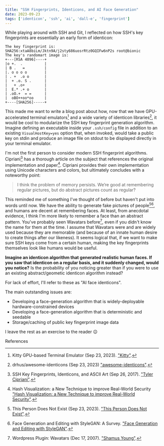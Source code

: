 ```yaml
---
title: "SSH Fingerprints, Identicons, and AI Face Generation"
date: 2023-09-23
tags: ['identicon', 'ssh', 'ai', 'dall-e', 'fingerprint']
---
```


While playing around with SSH and Git, I reflected on how SSH's key fingerprints are essentially an early form of identicon:
```
The key fingerprint is:
SHA256:xtaA8biLm/Jktn9A/j2sty686uosrRtz0GQIFw6nP2s root@bionic
The key's randomart image is:
+---[RSA 4096]----+
|o +.  .          |
| B .   =         |
|. o o o o        |
| . +  .o o       |
|  + .o. S .      |
|   + .o+         |
|  E.* .+ o       |
| .oO.+  = =      |
|  oBO++oo*oo     |
+----[SHA256]-----+
```

This made me want to write a blog post about how, now that we have GPU-accelerated terminal emulators[^1]
and a wide variety of identicon libraries[^2], it would be cool to modularize the SSH key fingerprint generation algorithm.
Imagine defining an executable inside your `.ssh/config` file in addition to an existing `VisualHostKey=yes` option that,
when invoked, would take a public key on stdin and produce an image file on stdout to be displayed directly in your terminal
emulator.

I'm not the first person to consider modern SSH fingerprint algorithms. Cipriani[^3] has a thorough article on the subject that
references the original implementation and paper[^4]. Cipriani provides their own implementation using Unicode characters and
colors, but ultimately concludes with a noteworthy point:
>I think the problem of memory persists.
>We’re good at remembering regular pictures, but do abstract pictures count as regular?

This reminded me of something I've thought of before but haven't put into words until now.
We have the ability to generate fake pictures of people[^5][^6], and humans are decent at remembering faces.
At least, from anecdotal evidence, I think I'm more likely to remember a face than an abstract pattern.
You've probably seen Wavatars before[^7], even if you didn't know the name for them at the time.
I assume that Wavatars were and are widely used because they are memorable (and because of an innate human desire to create
things after our likeness). It seems logical that, if we want to make sure SSH keys come from a certain human,
making the key fingerprints themselves look like humans would be useful.

**Imagine an identicon algorithm that generated realistic human faces.
If you saw that identicon on a regular basis, and it suddenly changed, would you notice?**
Is the probability of you noticing greater than if you were to use an existing abstract/geometic identicon algorithm instead?

For lack of effort, I'll refer to these as "AI face identicons".

The main outstanding issues are:
- Developing a face-generation algorithm that is widely-deployable hardware-constrained devices
- Developing a face-generation algorithm that is deterministic and seedable
- Storage/caching of public key fingerprint image data

I leave the rest as an exercise to the reader 😉

References

[^1]: Kitty GPU-based Terminal Emulator (Sep 23, 2023). ["Kitty"](https://sw.kovidgoyal.net/kitty/).
[^2]: drhus/awesome-identicons (Sep 23, 2023) ["awesome-identicons"](https://github.com/drhus/awesome-identicons).
[^3]: SSH Key Fingerprints, Identicons, and ASCII Art (Sep 26, 2017). ["Tyler Cipriani"](https://ikiwiki.tylercipriani.com/blog/2017/09/26/ssh-key-fingerprints-identicons-and-ascii-art/).
[^4]: Hash Visualization: a New Technique to improve Real-World Security ["Hash Visualization: a New Technique to improve Real-World Security"](http://www.netsec.ethz.ch/publications/papers/validation.pdf).
[^5]: This Person Does Not Exist (Sep 23, 2023). ["This Person Does Not Exist"](https://thispersondoesnotexist.com/).
[^6]: Face Generation and Editing with StyleGAN: A Survey. ["Face Generation and Editing with StyleGAN"](https://arxiv.org/pdf/2212.09102.pdf).
[^7]: Wordpress Plugin: Wavatars (Dec 17, 2007). ["Shamus Young"](https://www.shamusyoung.com/twentysidedtale/?p=1462).



